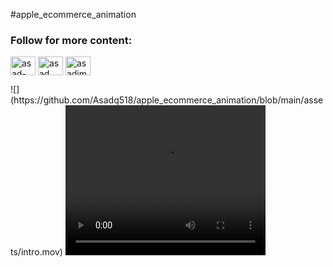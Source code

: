 #apple_ecommerce_animation


<h3 align="left">Follow for more content:</h3>
<p align="left">
<a href="https://linkedin.com/in/asad-imdad" target="blank"><img align="center" src="https://raw.githubusercontent.com/rahuldkjain/github-profile-readme-generator/master/src/images/icons/Social/linked-in-alt.svg" alt="asad-imdad" height="30" width="40" /></a>
<a href="https://www.facebook.com/Asadimdad01" target="blank"><img align="center" src="https://raw.githubusercontent.com/rahuldkjain/github-profile-readme-generator/master/src/images/icons/Social/facebook.svg" alt="asad imdad" height="30" width="40" /></a>
<a href="https://instagram.com/asadimdad01" target="blank"><img align="center" src="https://raw.githubusercontent.com/rahuldkjain/github-profile-readme-generator/master/src/images/icons/Social/instagram.svg" alt="asadimdad01" height="30" width="40" /></a>
</p>
![](https://github.com/Asadq518/apple_ecommerce_animation/blob/main/assets/intro.mov)
<video width="320" height="240" controls>
  <source src="https://github.com/Asadq518/apple_ecommerce_animation/blob/main/assets/intro.mov" type="video/mp4">
</video>


